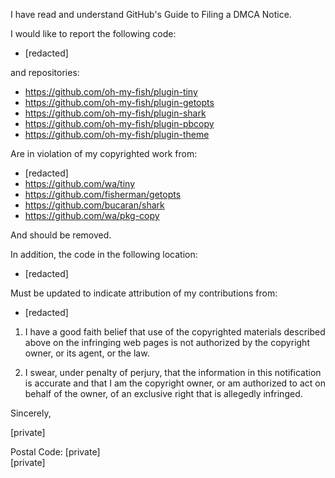 I have read and understand GitHub's Guide to Filing a DMCA Notice.

I would like to report the following code:

* [redacted]

and repositories:

* https://github.com/oh-my-fish/plugin-tiny  
* https://github.com/oh-my-fish/plugin-getopts  
* https://github.com/oh-my-fish/plugin-shark  
* https://github.com/oh-my-fish/plugin-pbcopy  
* https://github.com/oh-my-fish/plugin-theme  

Are in violation of my copyrighted work from:

* [redacted]  
* https://github.com/wa/tiny  
* https://github.com/fisherman/getopts  
* https://github.com/bucaran/shark  
* https://github.com/wa/pkg-copy  

And should be removed.

In addition, the code in the following location:

* [redacted]

Must be updated to indicate attribution of my contributions from:

* [redacted]

1) I have a good faith belief that use of the copyrighted materials described above on the infringing web pages is not authorized by the copyright owner, or its agent, or the law.

2) I swear, under penalty of perjury, that the information in this notification is accurate and that I am the copyright owner, or am authorized to act on behalf of the owner, of an exclusive right that is allegedly infringed.

Sincerely,

[private]   

Postal Code: [private]    
[private]  
